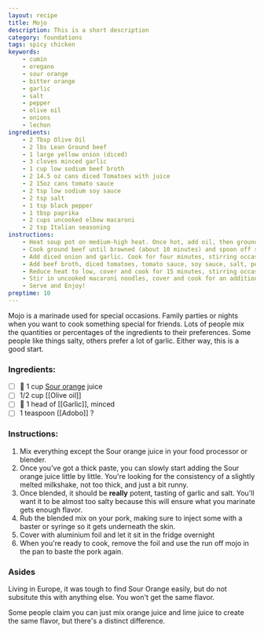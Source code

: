 ```yaml
---
layout: recipe
title: Mojo
description: This is a short description
category: foundations
tags: spicy chicken
keywords: 
    - cumin 
    - oregano 
    - sour orange
    - bitter orange
    - garlic 
    - salt 
    - pepper 
    - olive oil
    - onions 
    - lechon 
ingredients:
    - 2 Tbsp Olive Oil
    - 2 lbs Lean Ground beef
    - 1 large yellow onion (diced)
    - 3 cloves minced garlic
    - 1 cup low sodium beef broth
    - 2 14.5 oz cans diced Tomatoes with juice
    - 2 15oz cans tomato sauce
    - 2 tsp low sodium soy sauce
    - 2 tsp salt
    - 1 tsp black pepper
    - 1 tbsp paprika
    - 2 cups uncooked elbow macaroni
    - 2 tsp Italian seasoning
instructions:
    - Heat soup pot on medium-high heat. Once hot, add oil, then ground beef.
    - Cook ground beef until browned (about 10 minutes) and spoon off some excess fat.
    - Add diced onion and garlic. Cook for four minutes, stirring occasionally.
    - Add beef broth, diced tomatoes, tomato sauce, soy sauce, salt, pepper, Italian seasoning, and paprika. Stir well.
    - Reduce heat to low, cover and cook for 15 minutes, stirring occasionally.
    - Stir in uncooked macaroni noodles, cover and cook for an additional 15-25 minutes, or until pasta is cooked.
    - Serve and Enjoy!
preptime: 10
---
```


Mojo is a marinade used for special occasions. Family parties or nights when you want to cook something special for friends. Lots of people mix the quantities or percentages of the ingredients to their preferences. Some people like things salty, others prefer a lot of garlic. Either way, this is a good start.

### Ingredients:

- [ ] 🍊 1 cup [Sour orange](https://en.wikipedia.org/wiki/Bitter_orange) juice 
- [ ] 1/2 cup [[Olive oil]]
- [ ] 🧄 1 head of [[Garlic]], minced
- [ ] 1 teaspoon [[Adobo]] ?

### Instructions:

1. Mix everything except the Sour orange juice in your food processor or blender. 
2. Once you've got a thick paste, you can slowly start adding the Sour orange juice little by little. You're looking for the consistency of a slightly melted milkshake, not too thick, and just a bit runny.
3. Once blended, it should be **really** potent, tasting of garlic and salt. You'll want it to be almost too salty because this will ensure what you marinate gets enough flavor.
4. Rub the blended mix on your pork, making sure to inject some with a baster or syringe so it gets underneath the skin.
5. Cover with aluminium foil and let it sit in the fridge overnight 
6. When you're ready to cook, remove the foil and use the run off mojo in the pan to baste the pork again.

### Asides

Living in Europe, it was tough to find Sour Orange easily, but do not subsitute this with anything else. You won't get the same flavor. 

Some people claim you can just mix orange juice and lime juice to create the same flavor, but there's a distinct difference.